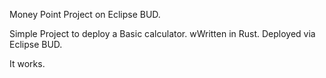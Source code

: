 Money Point Project on Eclipse BUD.

Simple Project to deploy a Basic calculator. wWritten in Rust. Deployed via Eclipse BUD.

It works.

